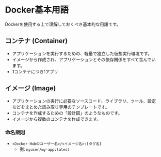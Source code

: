 # Docker基本用語

Dockerを使用する上で理解しておくべき基本的な用語です。

## コンテナ (Container)

- アプリケーションを実行するための、軽量で独立した仮想実行環境です。
- イメージから作成され、アプリケーションとその依存関係をすべて含んでいます。
- 1コンテナにつき1アプリ

## イメージ (Image)

- アプリケーションの実行に必要なソースコード、ライブラリ、ツール、設定などをまとめた読み取り専用のテンプレートです。
- コンテナを作成するための「設計図」のようなものです。
- イメージから複数のコンテナを作成できます。

### 命名規則

- `<Docker Hubのユーザー名>/<イメージ名>:[タグ名]`
  - 例: `myuser/my-app:latest`
